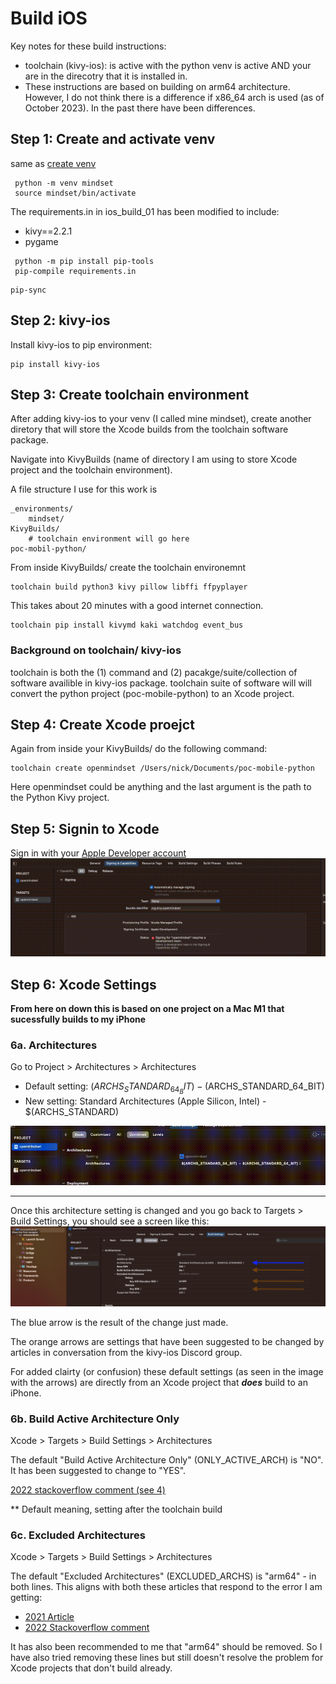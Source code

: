 # Build iOS
Key notes for these build instructions:

- toolchain (kivy-ios): is active with the python venv is active AND your are in the direcotry that it is installed in.
- These instructions are based on building on arm64 architecture. However, I do not think there is a difference if x86_64 arch is used (as of October 2023). In the past there have been differences.


## Step 1: Create and activate venv
same as [create venv](../README.md#create-venv)
```
 python -m venv mindset
 source mindset/bin/activate
```

The requirements.in in ios_build_01 has been modified to include:
* kivy==2.2.1
* pygame
```
 python -m pip install pip-tools
 pip-compile requirements.in
```
```
pip-sync
```

## Step 2: kivy-ios
Install kivy-ios to pip environment:
```
pip install kivy-ios
```

## Step 3: Create toolchain environment
After adding kivy-ios to your venv (I called mine mindset), create another diretory that will store the Xcode builds from the toolchain software package.

Navigate into KivyBuilds (name of directory I am using to store Xcode project and the toolchain environment).

A file structure I use for this work is
```
_environments/
    mindset/
KivyBuilds/
    # toolchain environment will go here
poc-mobil-python/
```

From inside KivyBuilds/ create the toolchain environemnt
```
toolchain build python3 kivy pillow libffi ffpyplayer 
```
This takes about 20 minutes with a good internet connection.

```
toolchain pip install kivymd kaki watchdog event_bus 
```

### Background on toolchain/ kivy-ios
toolchain is both the (1) command and (2) pacakge/suite/collection of software availible in kivy-ios package. toolchain suite of software will will convert the python project (poc-mobile-python) to an Xcode project.

## Step 4: Create Xcode proejct
Again from inside your KivyBuilds/ do the following command:
```
toolchain create openmindset /Users/nick/Documents/poc-mobile-python
```
Here openmindset could be anything and the last argument is the path to the Python Kivy project.

## Step 5: Signin to Xcode

Sign in with your [Apple Developer account](https://developer.apple.com/programs/)
<img src="stores_presence/ios_build/XcodeSignIn.gif" /> 



## Step 6: Xcode Settings
**From here on down this is based on one project on a Mac M1 that sucessfully builds to my iPhone**

### 6a. Architectures
Go to Project > Architectures > Architectures
- Default setting: $(ARCHS_STANDARD_64_BIT) - ($ARCHS_STANDARD_64_BIT)
- New setting: Standard Architectures (Apple Silicon, Intel) - $(ARCHS_STANDARD)

<img src="stores_presence/ios_build/XcodeArchitectureSetting.gif" /> 

<hr>
Once this architecture setting is changed and you go back to Targets > Build Settings, you should see a screen like this:

<img src="stores_presence/ios_build/XcodeArchitectures.png" /> 

The blue arrow is the result of the change just made. 

The orange arrows are settings that have been suggested to be changed by articles in conversation from the kivy-ios Discord group. 

For added clairty (or confusion) these default settings (as seen in the image with the arrows) are directly from an Xcode project that **_does_** build to an iPhone.

### 6b. Build Active Architecture Only

Xcode > Targets > Build Settings > Architectures

The default "Build Active Architecture Only" (ONLY_ACTIVE_ARCH) is "NO". It has been suggested to change to "YES".

 [2022 stackoverflow comment (see 4)](https://stackoverflow.com/questions/63607158/xcode-building-for-ios-simulator-but-linking-in-an-object-file-built-for-ios-f/64139830#64139830) 

** Default meaning, setting after the toolchain build

### 6c. Excluded Architectures

Xcode > Targets > Build Settings > Architectures

The default "Excluded Architectures" (EXCLUDED_ARCHS)  is "arm64" - in both lines. This aligns with both these articles that respond to the error I am getting:
- [2021 Article](https://narlei.com/development/apple-m1-xcode-error-when-build-in-simulator/)
- [2022 Stackoverflow comment](https://stackoverflow.com/a/63955114/11925053)

It has also been recommended to me that "arm64" should be removed. So I have also tried removing these lines but still doesn't resolve the problem for Xcode projects that don't build already.